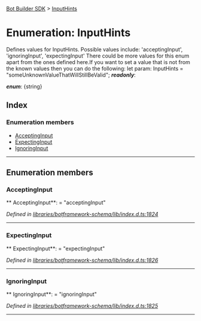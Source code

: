 [Bot Builder SDK](../README.md) > [InputHints](../enums/botbuilder.inputhints.md)



# Enumeration: InputHints


Defines values for InputHints. Possible values include: 'acceptingInput', 'ignoringInput', 'expectingInput' There could be more values for this enum apart from the ones defined here.If you want to set a value that is not from the known values then you can do the following: let param: InputHints = <inputhints>"someUnknownValueThatWillStillBeValid";</inputhints>
*__readonly__*: 

*__enum__*: {string}


## Index

### Enumeration members

* [AcceptingInput](botbuilder.inputhints.md#acceptinginput)
* [ExpectingInput](botbuilder.inputhints.md#expectinginput)
* [IgnoringInput](botbuilder.inputhints.md#ignoringinput)



---
## Enumeration members
<a id="acceptinginput"></a>

###  AcceptingInput

** AcceptingInput**:    = "acceptingInput"

*Defined in [libraries/botframework-schema/lib/index.d.ts:1824](https://github.com/Microsoft/botbuilder-js/blob/c748a95/libraries/botframework-schema/lib/index.d.ts#L1824)*





___

<a id="expectinginput"></a>

###  ExpectingInput

** ExpectingInput**:    = "expectingInput"

*Defined in [libraries/botframework-schema/lib/index.d.ts:1826](https://github.com/Microsoft/botbuilder-js/blob/c748a95/libraries/botframework-schema/lib/index.d.ts#L1826)*





___

<a id="ignoringinput"></a>

###  IgnoringInput

** IgnoringInput**:    = "ignoringInput"

*Defined in [libraries/botframework-schema/lib/index.d.ts:1825](https://github.com/Microsoft/botbuilder-js/blob/c748a95/libraries/botframework-schema/lib/index.d.ts#L1825)*





___


